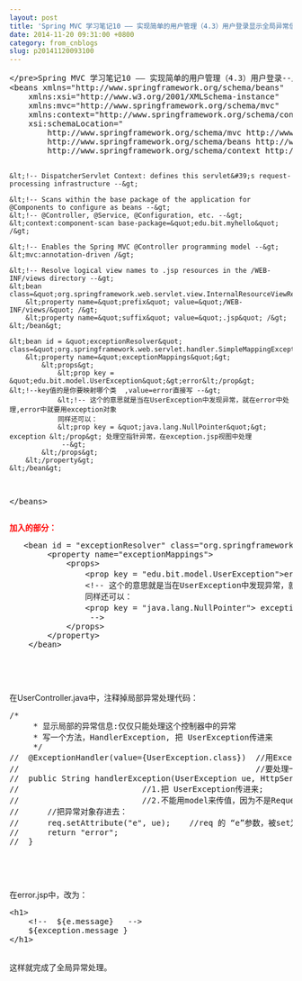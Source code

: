 ```yaml
---
layout: post
title: 'Spring MVC 学习笔记10 —— 实现简单的用户管理（4.3）用户登录显示全局异常信息'
date: 2014-11-20 09:31:00 +0800
category: from_cnblogs
slug: p20141120093100
---
```



<p><a target="_blank" target="_blank" href="http://blog.csdn.net/sonictl/article/details/41312005" style="color:rgb(0,0,0); text-decoration:none; font-family:'Microsoft YaHei'; font-size:20px; line-height:30px"></a></p>
<pre code_snippet_id="526777" snippet_file_name="blog_20141120_1_3598872"  code_snippet_id="526777" snippet_file_name="blog_20141120_1_3598872" name="code" class="java">&lt;/pre&gt;Spring MVC 学习笔记10 —— 实现简单的用户管理（4.3）用户登录--显示全局异常信息&lt;p&gt;&lt;/p&gt;&lt;p&gt;&lt;/p&gt;&lt;h3 style=&quot;margin:0px; padding:0px; color:rgb(51,51,51); font-family:Arial; line-height:26px; text-indent:28px&quot;&gt;第三部分：显示全局异常信息，而不是局部异常信息。&lt;/h3&gt;&lt;p&gt;&lt;/p&gt;&lt;p&gt;&#160; &#160; &#160; &#160; 当有很多异常时，光是UserController这个控制器中的异常通过局部异常信息处理，已经不能满足需求。在其他控制器中（包括UserController）中的异常，都可以使用全局异常处理异常信息。&lt;/p&gt;&lt;p&gt;&#160; &#160; &#160; &#160; 1. 在myhello-Servelet.xml文件中，添加SimpleMappingExceptionResolver&lt;/p&gt;&lt;p&gt;&#160; &#160; &#160; &#160; 2. 注入&lt;property&gt;标签，通过&lt;prop&gt;标签列出全局中所有需要处理的异常。&lt;/p&gt;&lt;p&gt;&#160; &#160; &#160; &#160; 3. 然后注释掉局部异常处理code，在UserController控制器的代码中。&lt;/p&gt;&lt;p&gt;&#160; &#160; &#160; &#160; 4. 在error.jsp视图中，使用 ${exception.message } 显示全局异常处理结果。&#160; &#160; &#160;&#160;&lt;/p&gt;&lt;p&gt;&lt;/p&gt;&lt;p&gt;在myhello-servelet.xml文件中：&lt;/p&gt;&lt;pre code_snippet_id=&quot;526777&quot; snippet_file_name=&quot;blog_20141120_1_7394166&quot; name=&quot;code&quot; class=&quot;html&quot;&gt;&lt;?xml version=&quot;1.0&quot; encoding=&quot;UTF-8&quot;?&gt;
&lt;beans xmlns=&quot;http://www.springframework.org/schema/beans&quot;
    xmlns:xsi=&quot;http://www.w3.org/2001/XMLSchema-instance&quot;
    xmlns:mvc=&quot;http://www.springframework.org/schema/mvc&quot;
    xmlns:context=&quot;http://www.springframework.org/schema/context&quot;
    xsi:schemaLocation=&quot;
        http://www.springframework.org/schema/mvc http://www.springframework.org/schema/mvc/spring-mvc-3.0.xsd
        http://www.springframework.org/schema/beans http://www.springframework.org/schema/beans/spring-beans-3.0.xsd
        http://www.springframework.org/schema/context http://www.springframework.org/schema/context/spring-context-3.0.xsd&quot;&gt;
  
    &lt;!-- DispatcherServlet Context: defines this servlet&#39;s request-processing infrastructure --&gt;
  
    &lt;!-- Scans within the base package of the application for @Components to configure as beans --&gt;
    &lt;!-- @Controller, @Service, @Configuration, etc. --&gt;
    &lt;context:component-scan base-package=&quot;edu.bit.myhello&quot; /&gt;
  
    &lt;!-- Enables the Spring MVC @Controller programming model --&gt;
    &lt;mvc:annotation-driven /&gt;
  
  	&lt;!-- Resolve logical view names to .jsp resources in the /WEB-INF/views directory --&gt;
	&lt;bean class=&quot;org.springframework.web.servlet.view.InternalResourceViewResolver&quot;&gt;
    	&lt;property name=&quot;prefix&quot; value=&quot;/WEB-INF/views/&quot; /&gt;
    	&lt;property name=&quot;suffix&quot; value=&quot;.jsp&quot; /&gt;
	&lt;/bean&gt;
  
  	&lt;bean id = &quot;exceptionResolver&quot; class=&quot;org.springframework.web.servlet.handler.SimpleMappingExceptionResolver&quot;&gt;
		&lt;property name=&quot;exceptionMappings&quot;&gt;
			&lt;props&gt; 
				&lt;prop key = &quot;edu.bit.model.UserException&quot;&gt;error&lt;/prop&gt;		&lt;!--key值的是你要映射哪个类  ,value=error直接写 --&gt;
				&lt;!-- 这个的意思就是当在UserException中发现异常，就在error中处理,error中就要用exception对象
				同样还可以：
				&lt;prop key = &quot;java.lang.NullPointer&quot;&gt; exception &lt;/prop&gt; 处理空指针异常，在exception.jsp视图中处理
				 --&gt;
			&lt;/props&gt;
		&lt;/property&gt;
	&lt;/bean&gt;
  
  
&lt;/beans&gt;</pre><span style="color:#ff0000"><strong>加入的部分：</strong></span><br>
<p></p>
<pre code_snippet_id="526777" snippet_file_name="blog_20141120_2_1162498"  code_snippet_id="526777" snippet_file_name="blog_20141120_2_1162498" name="code" class="html">  	&lt;bean id = &quot;exceptionResolver&quot; class=&quot;org.springframework.web.servlet.handler.SimpleMappingExceptionResolver&quot;&gt;
		&lt;property name=&quot;exceptionMappings&quot;&gt;
			&lt;props&gt; 
				&lt;prop key = &quot;edu.bit.model.UserException&quot;&gt;error&lt;/prop&gt;		&lt;!--key值的是你要映射哪个类  ,value=error直接写 --&gt;
				&lt;!-- 这个的意思就是当在UserException中发现异常，就在error中处理,error中就要用exception对象
				同样还可以：
				&lt;prop key = &quot;java.lang.NullPointer&quot;&gt; exception &lt;/prop&gt; 处理空指针异常，在exception.jsp视图中处理
				 --&gt;
			&lt;/props&gt;
		&lt;/property&gt;
	&lt;/bean&gt;</pre><br>
<p><br>
</p>
<p></p>
<p>在UserController.java中，注释掉局部异常处理代码：</p>
<p></p>
<pre code_snippet_id="526777" snippet_file_name="blog_20141120_1_3598872"  code_snippet_id="526777" snippet_file_name="blog_20141120_1_3598872" name="code" class="java">/*
	 * 显示局部的异常信息:仅仅只能处理这个控制器中的异常
	 * 写一个方法，HandlerException, 把 UserException传进来
	 */
//	@ExceptionHandler(value={UserException.class})	//用ExceptionHandler来映射，要处理的value是一个数组
//													//要处理一个对象就这样写，可处理多个对象。
//	public String handlerException(UserException ue, HttpServletRequest req){	
//							//1.把 UserException传进来;
//							//2.不能用model来传值，因为不是RequestMapping，用HttpSeverletRequest req
//		//把异常对象存进去：
//		req.setAttribute(&quot;e&quot;, ue);	//req 的 “e”参数，被set为 ue
//		return &quot;error&quot;;
//	}</pre><br>
<p></p>
<p><br>
</p>
<p>在error.jsp中，改为：</p>
<p></p>
<pre code_snippet_id="526777" snippet_file_name="blog_20141120_4_5056039"  code_snippet_id="526777" snippet_file_name="blog_20141120_4_5056039" name="code" class="html">&lt;h1&gt;
	&lt;!--  ${e.message}   --&gt;
	${exception.message }
&lt;/h1&gt;</pre><br>
这样就完成了全局异常处理。<br>
<br>
<p></p>
<p><br>
</p>
<p><br>
</p>
<p><br>
</p>
<p><br>
</p>
<p><br>
</p>
   
